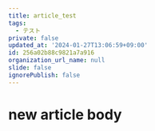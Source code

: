 ```yaml
---
title: article_test
tags:
  - テスト
private: false
updated_at: '2024-01-27T13:06:59+09:00'
id: 256a02b88c9821a7a916
organization_url_name: null
slide: false
ignorePublish: false
---
```

# new article body

